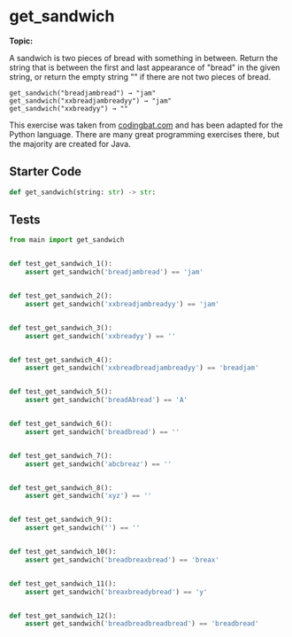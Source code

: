 # get_sandwich
**Topic:** 



A sandwich is two pieces of bread with something in between. Return the string that is between the first and last appearance of "bread" in the given string, or return the empty string "" if there are not two pieces of bread.

```
get_sandwich("breadjambread") → "jam"
get_sandwich("xxbreadjambreadyy") → "jam"
get_sandwich("xxbreadyy") → ""
```

This exercise was taken from [codingbat.com](https://codingbat.com/prob/p129952) and has been adapted for the Python language. There are many great programming exercises there, but the majority are created for Java.

## Starter Code
```python
def get_sandwich(string: str) -> str:
```

## Tests
```python
from main import get_sandwich


def test_get_sandwich_1():
    assert get_sandwich('breadjambread') == 'jam'


def test_get_sandwich_2():
    assert get_sandwich('xxbreadjambreadyy') == 'jam'


def test_get_sandwich_3():
    assert get_sandwich('xxbreadyy') == ''


def test_get_sandwich_4():
    assert get_sandwich('xxbreadbreadjambreadyy') == 'breadjam'


def test_get_sandwich_5():
    assert get_sandwich('breadAbread') == 'A'


def test_get_sandwich_6():
    assert get_sandwich('breadbread') == ''


def test_get_sandwich_7():
    assert get_sandwich('abcbreaz') == ''


def test_get_sandwich_8():
    assert get_sandwich('xyz') == ''


def test_get_sandwich_9():
    assert get_sandwich('') == ''


def test_get_sandwich_10():
    assert get_sandwich('breadbreaxbread') == 'breax'


def test_get_sandwich_11():
    assert get_sandwich('breaxbreadybread') == 'y'


def test_get_sandwich_12():
    assert get_sandwich('breadbreadbreadbread') == 'breadbread'
```
